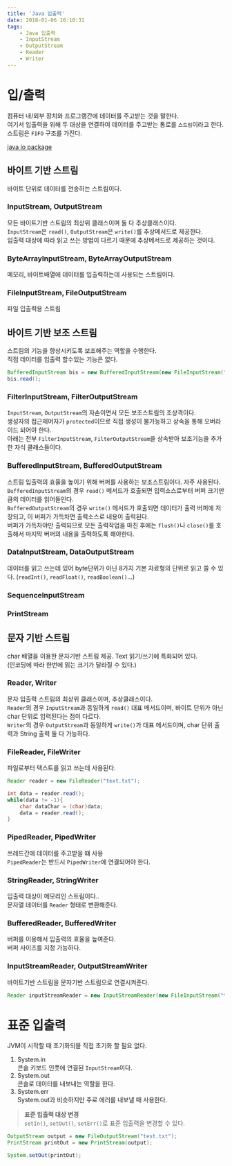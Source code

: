 ```yaml
---
title: 'Java 입출력'
date: 2018-01-06 16:10:31
tags: 
    - Java 입출력
    - InputStream
    - OutputStream
    - Reader
    - Writer
---
```


# 입/출력
컴퓨터 내/외부 장치와 프로그램간에 데이터를 주고받는 것을 말한다.  
여기서 입출력을 위해 두 대상을 연결하여 데이터를 주고받는 통로를 `스트림`이라고 한다.  
스트림은 `FIFO` 구조를 가진다.  

[java io package](https://cloud2.zoolz.com/MyComputers/Images/Image.aspx?q=bT00MDcyNDcma2V5PTI0ODQyNjQ1MDUmdHlwZT1sJno9MjAxOC8wOC8wOSAxNjowMw==)


## 바이트 기반 스트림  
바이트 단위로 데이터를 전송하는 스트림이다.  

### InputStream, OutputStream
모든 바이트기반 스트림의 최상위 클래스이며 둘 다 추상클래스이다.  
`InputStream`은 `read()`, `OutputStream`은 `write()`를 추상메서드로 제공한다.  
입출력 대상에 따라 읽고 쓰는 방법이 다르기 때문에 추상메서드로 제공하는 것이다.  

### ByteArrayInputStream, ByteArrayOutputStream
메모리, 바이트배열에 데이터를 입출력하는데 사용되는 스트림이다.  

### FileInputStream, FileOutputStream
파일 입출력용 스트림  


## 바이트 기반 보조 스트림
스트림의 기능을 향상시키도록 보조해주는 역할을 수행한다.  
직접 데이터를 입출력 할수있는 기능은 없다.  

```java
BufferedInputStream bis = new BufferedInputStream(new FileInputStream("test.txt"));
bis.read();
```

### FilterInputStream, FilterOutputStream
`InputStream`, `OutputStream`의 자손이면서 모든 보조스트림의 조상격이다.  
생성자의 접근제어자가 `protected`이므로 직접 생성이 불가능하고 상속을 통해 오버라이드 되어야 한다.  
아래는 전부 `FilterInputStream`, `FilterOutputStream`을 상속받아 보조기능을 추가한 자식 클래스들이다.  

### BufferedInputStream, BufferedOutputStream
스트림 입출력의 효율을 높이기 위해 버퍼를 사용하는 보조스트림이다. 자주 사용된다.  
`BufferedInputStream`의 경우 `read()` 메서드가 호출되면 입력소스로부터 버퍼 크기만큼의 데이터를 읽어들인다.  
`BufferedOutputStream`의 경우 `write()` 메서드가 호출되면 데이터가 출력 버퍼에 저장되고, 이 버퍼가 가득차면 출력소스로 내용이 출력된다.  
버퍼가 가득차야만 출력되므로 모든 출력작업을 마친 후에는 `flush()`나 `close()`를 호출해서 마지막 버퍼의 내용을 출력하도록 해야한다.  

### DataInputStream, DataOutputStream
데이터를 읽고 쓰는데 있어 byte단위가 아닌 8가지 기본 자료형의 단위로 읽고 쓸 수 있다. (`readInt()`, `readFloat()`, `readBoolean()`...)  

### SequenceInputStream

### PrintStream  


## 문자 기반 스트림
char 배열을 이용한 문자기반 스트림 제공. Text 읽기/쓰기에 특화되어 있다.  
(인코딩에 따라 한번에 읽는 크기가 달라질 수 있다.)  

### Reader, Writer
문자 입출력 스트림의 최상위 클래스이며, 추상클래스이다.  
`Reader`의 경우 `InputStream`과 동일하게 `read()` 대표 메서드이며, 바이트 단위가 아닌 char 단위로 입력된다는 점이 다르다.  
`Writer`의 경우 `OutputStream`과 동일하게 `write()`가 대표 메서드이며, char 단위 출력과 String 출력 둘 다 가능하다.  

### FileReader, FileWriter
파일로부터 텍스트를 읽고 쓰는데 사용된다.  
```java
Reader reader = new FileReader("text.txt");

int data = reader.read();
while(data != -1){
    char dataChar = (char)data;
    data = reader.read();
}
```

### PipedReader, PipedWriter
쓰레드간에 데이터를 주고받을 떄 사용  
`PipedReader`는 반드시 `PipedWriter`에 연결되어야 한다.  

### StringReader, StringWriter
입출력 대상이 메모리인 스트림이다..   
문자열 데이터를 `Reader` 형태로 변환해준다.  

### BufferedReader, BufferedWriter
버퍼를 이용해서 입출력의 효율을 높여준다.  
버퍼 사이즈를 지정 가능하다.  

### InputStreamReader, OutputStreamWriter
바이트기반 스트림을 문자기반 스트림으로 연결시켜준다.  

```java
Reader inputStreamReader = new InputStreamReader(new FileInputStream("test.txt"));
```


# 표준 입출력
JVM이 시작할 때 초기화되믈 직접 초기화 할 필요 없다.  
1. System.in  
콘솔 키보드 인풋에 연결된 `InputStream`이다.  
2. System.out  
콘솔로 데이터를 내보내는 역할을 한다.  
3. System.err  
System.out과 비슷하지만 주로 에러를 내보낼 때 사용한다.  

> **표준 입출력 대상 변경**  
`setIn()`, `setOut()`, `setErr()`로 표준 입출력을 변경할 수 있다.  
```java
OutputStream output = new FileOutputStream("test.txt");
PrintStream printOut = new PrintStream(output);

System.setOut(printOut);
```

<!-- more -->